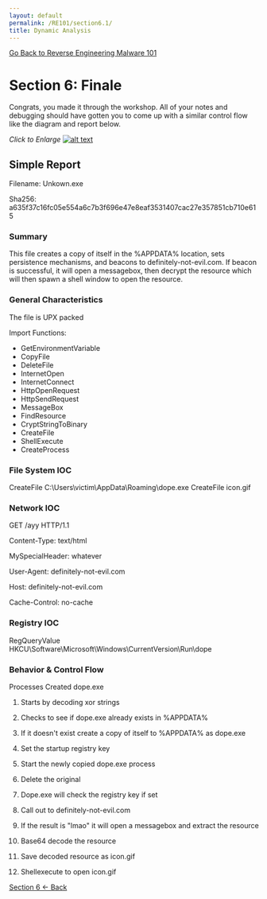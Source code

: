 ```yaml
---
layout: default
permalink: /RE101/section6.1/
title: Dynamic Analysis
---
```

[Go Back to Reverse Engineering Malware 101](https://nobarxtx.github.io/RE101/)

# Section 6: Finale #

Congrats, you made it through the workshop. All of your notes and debugging should have gotten you to come up with a similar control flow like the diagram and report below.

*Click to Enlarge*
[![alt text](https://nobarxtx.github.io/RE101/images/Diagram.png "diagram")](https://nobarxtx.github.io/RE101/images/Diagram.png)


## Simple Report

Filename: Unkown.exe

Sha256: a635f37c16fc05e554a6c7b3f696e47e8eaf3531407cac27e357851cb710e615

### Summary

This file creates a copy of itself in the %APPDATA% location, sets persistence mechanisms, and beacons to definitely-not-evil.com. If beacon is successful, it will open a messagebox, then decrypt the resource which will then spawn a shell window to open the resource.

### General Characteristics

The file is UPX packed

Import Functions:
* GetEnvironmentVariable
* CopyFile
* DeleteFile
* InternetOpen
* InternetConnect
* HttpOpenRequest
* HttpSendRequest
* MessageBox
* FindResource
* CryptStringToBinary
* CreateFile
* ShellExecute
* CreateProcess


### File System IOC

CreateFile	C:\Users\victim\AppData\Roaming\dope.exe CreateFile icon.gif

### Network IOC

GET /ayy HTTP/1.1 

Content-Type: text/html 

MySpecialHeader: whatever 

User-Agent: definitely-not-evil.com 

Host: definitely-not-evil.com 

Cache-Control: no-cache 

### Registry IOC

RegQueryValue	HKCU\Software\Microsoft\Windows\CurrentVersion\Run\dope

### Behavior & Control Flow

Processes Created dope.exe

1) Starts by decoding xor strings 

2) Checks to see if dope.exe already exists in %APPDATA% 

3) If it doesn't exist create a copy of itself to %APPDATA% as dope.exe 

4) Set the startup registry key 

5) Start the newly copied dope.exe process 

6) Delete the original 

7) Dope.exe will check the registry key if set 

8) Call out to definitely-not-evil.com 

9) If the result is "lmao" it will open a messagebox and extract the resource 

10) Base64 decode the resource 

11) Save decoded resource as icon.gif 

12) Shellexecute to open icon.gif

[Section 6 <- Back](https://nobarxtx.github.io/RE101/section6)
